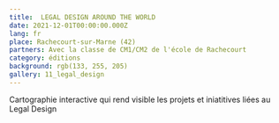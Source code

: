 ```yaml
---
title:  LEGAL DESIGN AROUND THE WORLD
date: 2021-12-01T00:00:00.000Z
lang: fr
place: Rachecourt-sur-Marne (42)
partners: Avec la classe de CM1/CM2 de l'école de Rachecourt
category: éditions
background: rgb(133, 255, 205)
gallery: 11_legal_design
---
```

Cartographie interactive qui rend visible les projets et iniatitives liées au Legal Design 